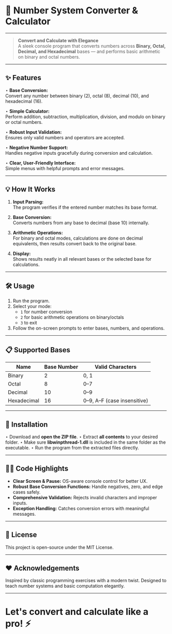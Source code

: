 # 🚀 Number System Converter & Calculator

---

> **Convert and Calculate with Elegance**  
> A sleek console program that converts numbers across **Binary, Octal, Decimal, and Hexadecimal** bases — and performs basic arithmetic on binary and octal numbers.

---

## ✨ Features

⋆ **Base Conversion:**  
  Convert any number between binary (2), octal (8), decimal (10), and hexadecimal (16).

⋆ **Simple Calculator:**  
  Perform addition, subtraction, multiplication, division, and modulo on binary or octal numbers.

⋆ **Robust Input Validation:**  
  Ensures only valid numbers and operators are accepted.

⋆ **Negative Number Support:**  
  Handles negative inputs gracefully during conversion and calculation.

⋆ **Clear, User-Friendly Interface:**  
  Simple menus with helpful prompts and error messages.

---

## 💡 How It Works

1. **Input Parsing:**  
   The program verifies if the entered number matches its base format.

2. **Base Conversion:**  
   Converts numbers from any base to decimal (base 10) internally.

3. **Arithmetic Operations:**  
   For binary and octal modes, calculations are done on decimal equivalents, then results convert back to the original base.

4. **Display:**  
   Shows results neatly in all relevant bases or the selected base for calculations.

---

## 🛠️ Usage

1. Run the program.  
2. Select your mode:  
   - `1` for number conversion  
   - `2` for basic arithmetic operations on binary/octals  
   - `3` to exit  
3. Follow the on-screen prompts to enter bases, numbers, and operations.

---

## 📋 Supported Bases

| Name          | Base Number | Valid Characters               |
|---------------|-------------|-------------------------------|
| Binary        | 2           | 0, 1                         |
| Octal         | 8           | 0–7                          |
| Decimal       | 10          | 0–9                          |
| Hexadecimal   | 16          | 0–9, A–F (case insensitive)  |

---

## 🔧 Installation

⋆ Download and **open the ZIP file**.
⋆ Extract **all contents** to your desired folder.
⋆ Make sure **libwinpthread-1.dll** is included in the same folder as the executable.
⋆ Run the program from the extracted files directly.

---

## 👨‍💻 Code Highlights

* **Clear Screen & Pause:** OS-aware console control for better UX.
* **Robust Base Conversion Functions:** Handle negatives, zero, and edge cases safely.
* **Comprehensive Validation:** Rejects invalid characters and improper inputs.
* **Exception Handling:** Catches conversion errors with meaningful messages.

---

## 📜 License

This project is open-source under the MIT License.

---

## ❤️ Acknowledgements

Inspired by classic programming exercises with a modern twist. Designed to teach number systems and basic computation elegantly.

---

# Let's convert and calculate like a pro! ⚡

